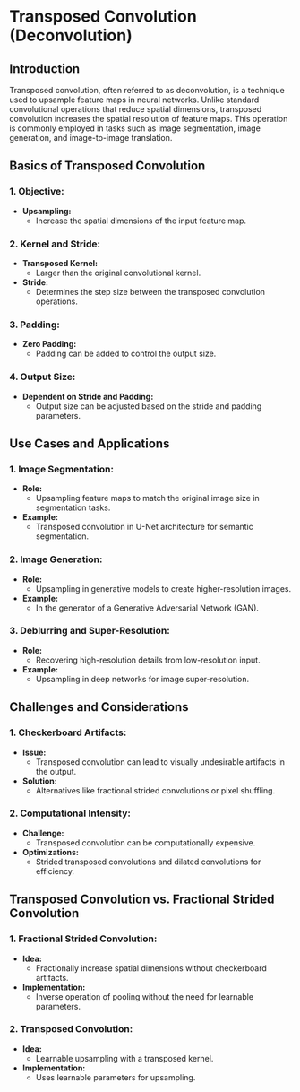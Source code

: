 # Transposed Convolution (Deconvolution)

## Introduction
Transposed convolution, often referred to as deconvolution, is a technique used to upsample feature maps in neural networks. Unlike standard convolutional operations that reduce spatial dimensions, transposed convolution increases the spatial resolution of feature maps. This operation is commonly employed in tasks such as image segmentation, image generation, and image-to-image translation.

## Basics of Transposed Convolution
### 1. **Objective:**
   - **Upsampling:**
     - Increase the spatial dimensions of the input feature map.

### 2. **Kernel and Stride:**
   - **Transposed Kernel:**
     - Larger than the original convolutional kernel.
   - **Stride:**
     - Determines the step size between the transposed convolution operations.

### 3. **Padding:**
   - **Zero Padding:**
     - Padding can be added to control the output size.

### 4. **Output Size:**
   - **Dependent on Stride and Padding:**
     - Output size can be adjusted based on the stride and padding parameters.

## Use Cases and Applications
### 1. **Image Segmentation:**
   - **Role:**
     - Upsampling feature maps to match the original image size in segmentation tasks.
   - **Example:**
     - Transposed convolution in U-Net architecture for semantic segmentation.

### 2. **Image Generation:**
   - **Role:**
     - Upsampling in generative models to create higher-resolution images.
   - **Example:**
     - In the generator of a Generative Adversarial Network (GAN).

### 3. **Deblurring and Super-Resolution:**
   - **Role:**
     - Recovering high-resolution details from low-resolution input.
   - **Example:**
     - Upsampling in deep networks for image super-resolution.

## Challenges and Considerations
### 1. **Checkerboard Artifacts:**
   - **Issue:**
     - Transposed convolution can lead to visually undesirable artifacts in the output.
   - **Solution:**
     - Alternatives like fractional strided convolutions or pixel shuffling.

### 2. **Computational Intensity:**
   - **Challenge:**
     - Transposed convolution can be computationally expensive.
   - **Optimizations:**
     - Strided transposed convolutions and dilated convolutions for efficiency.

## Transposed Convolution vs. Fractional Strided Convolution
### 1. **Fractional Strided Convolution:**
   - **Idea:**
     - Fractionally increase spatial dimensions without checkerboard artifacts.
   - **Implementation:**
     - Inverse operation of pooling without the need for learnable parameters.

### 2. **Transposed Convolution:**
   - **Idea:**
     - Learnable upsampling with a transposed kernel.
   - **Implementation:**
     - Uses learnable parameters for upsampling.
